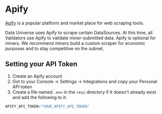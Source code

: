 # Apify

[Apify](http://apify.com) is a popular platform and market place for web scraping tools.

Data Universe uses Apify to scrape certain DataSources. At this time, all Validators use Apify to validate miner-submitted data. Apify is optional for miners. We recommend miners build a custom scraper for economic purposes and to stay competitive on the subnet. 

## Setting your API Token

1. Create an Apify account
2. Got to your Console -> Settings -> Integrations and copy your Personal API token
3. Create a file named `.env` in the `resi` directory if it doesn't already exist and add the following to it:
```py
APIFY_API_TOKEN="YOUR_APIFY_API_TOKEN"
```
